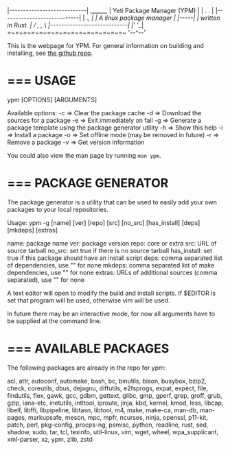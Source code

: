 |----------------------------|     ,_____,
| Yeti Package Manager (YPM) |     | . . |
|----------------------------|     | ._, |
| A linux package manager    |     |-----|
| written in Rust.           |    / ,   , \\
|----------------------------|    |_'   '_|
=~=~=~=~=~=~=~=~=~=~=~=~=~=~=~     '--^--'

This is the webpage for YPM. For general information on building and
installing, see [the github repo](https://github.com/avs-origami/ypm).

=== USAGE
=========

ypm [OPTIONS] [ARGUMENTS]

Available options:
  -c => Clear the package cache
  -d => Download the sources for a package
  -e => Exit immediately on fail
  -g => Generate a package template using the package generator utility
  -h => Show this help
  -i => Install a package
  -o => Set offline mode (may be removed in future)
  -r => Remove a package
  -v => Get version information

You could also view the man page by running `man ypm`.

=== PACKAGE GENERATOR
=====================

The package generator is a utility that can be used to easily add your own
packages to your local repositories.

Usage:
ypm -g [name] [ver] [repo] [src] [no_src] [has_install] [deps] [mkdeps] [extras]

name: package name
ver: package version
repo: core or extra
src: URL of source tarball
no_src: set true if there is no source tarball
has_install: set true if this package should have an install script
deps: comma separated list of dependencies, use "" for none
mkdeps: comma separated list of make dependencies, use "" for none
extras: URLs of additional sources (comma separated), use "" for none

A text editor will open to modify the build and install scripts. If $EDITOR is
set that program will be used, otherwise vim will be used.

In future there may be an interactive mode, for now all arguments have to be
supplied at the command line.

=== AVAILABLE PACKAGES
======================

The following packages are already in the repo for ypm:

acl, attr, autoconf, automake, bash, bc, binutils, bison, busybox, bzip2, check,
coreutils, dbus, dejagnu, diffutils, e2fsprogs, expat, expect, file, findutils,
flex, gawk, gcc, gdbm, gettext, glibc, gmp, gperf, grep, groff, grub, gzip,
iana-etc, inetutils, intltool, iproute, jinja, kbd, kernel, kmod, less, libcap,
libelf, libffi, libpipeline, libtasn, libtool, m4, make, make-ca, man-db,
man-pages, markupsafe, meson, mpc, mpfr, ncurses, ninja, openssl, p11-kit,
patch, perl, pkg-config, procps-ng, psmisc, python, readline, rust, sed, shadow,
sudo, tar, tcl, texinfo, util-linux, vim, wget, wheel, wpa_supplicant,
xml-parser, xz, ypm, zlib, zstd
